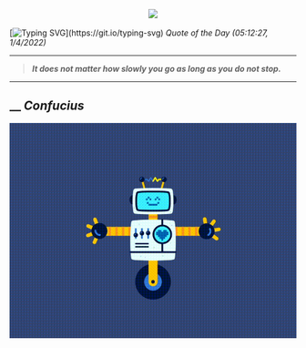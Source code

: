 <p align='center'><img src='https://komarev.com/ghpvc/?username=hungpurdie&label=Total+Vistors&color=brightgreen&style=plastic'></p> 


 [![Typing SVG](https://readme-typing-svg.herokuapp.com?font=Press+Start+2P&color=C2F784&size=35&width=900&height=100&lines=Hello+World%2C+I'm+Hung+!)](https://git.io/typing-svg) 
 _Quote of the Day (05:12:27, 1/4/2022)_
___
>**_It does not matter how slowly you go as long as you do not stop._**
___
## __ **_Confucius_** 
<p align="center"><img src="src/assets/images/robot-dancing-dribble.gif"/></p>